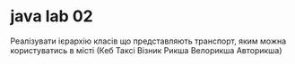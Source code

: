 # java lab 02
Реалізувати ієрархію класів що представляють транспорт, яким можна користуватись в місті (Кеб Таксі Візник Рикша Велорикша Авторикша)
